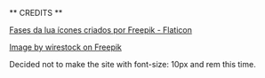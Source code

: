 ** CREDITS **

<a href="https://www.flaticon.com/br/icones-gratis/fases-da-lua" title="fases da lua ícones">Fases da lua ícones criados por Freepik - Flaticon</a>

<a href="https://www.freepik.com/free-photo/beautiful-glowing-gray-full-moon_29302752.htm#fromView=search&page=1&position=1&uuid=9cff85f2-7374-4cc4-904d-7e2dc92d0655">Image by wirestock on Freepik</a>

Decided not to make the site with font-size: 10px  and rem this time.